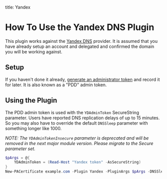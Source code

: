 title: Yandex

# How To Use the Yandex DNS Plugin

This plugin works against the [Yandex DNS](https://connect.yandex.com) provider. It is assumed that you have already setup an account and delegated and confirmed the domain you will be working against.

## Setup

If you haven't done it already, [generate an administrator token](https://pddimp.yandex.ru/api2/admin/get_token) and record it for later. It is also known as a "PDD" admin token.

## Using the Plugin

The PDD admin token is used with the `YDAdminToken` SecureString parameter. Users have reported DNS replication delays of up to 15 minutes. So you may also have to override the default `DNSSleep` parameter with something longer like 1000.

*NOTE: The `YDAdminTokenInsecure` parameter is deprecated and will be removed in the next major module version. Please migrate to the Secure parameter set.*

```powershell
$pArgs = @{
    YDAdminToken = (Read-Host "Yandex token" -AsSecureString)
}
New-PACertificate example.com -Plugin Yandex -PluginArgs $pArgs -DNSSleep 1000
```
